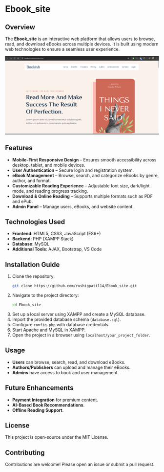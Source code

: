 # Ebook_site

## Overview
The **Ebook_site** is an interactive web platform that allows users to browse, read, and download eBooks across multiple devices. It is built using modern web technologies to ensure a seamless user experience.

![Homepage](https://github.com/rushigpatil14/Ebook_site/raw/main/assets/images/homepage.png)

## Features
- **Mobile-First Responsive Design** – Ensures smooth accessibility across desktop, tablet, and mobile devices.
- **User Authentication** – Secure login and registration system.
- **eBook Management** – Browse, search, and categorize eBooks by genre, author, and format.
- **Customizable Reading Experience** – Adjustable font size, dark/light mode, and reading progress tracking.
- **Download & Online Reading** – Supports multiple formats such as PDF and ePub.
- **Admin Panel** – Manage users, eBooks, and website content.

## Technologies Used
- **Frontend**: HTML5, CSS3, JavaScript (ES6+)
- **Backend**: PHP (XAMPP Stack)
- **Database**: MySQL
- **Additional Tools**: AJAX, Bootstrap, VS Code

## Installation Guide
1. Clone the repository:
   ```sh
   git clone https://github.com/rushigpatil14/Ebook_site.git
   ```
2. Navigate to the project directory:
   ```sh
   cd Ebook_site
   ```
3. Set up a local server using XAMPP and create a MySQL database.
4. Import the provided database schema (`database.sql`).
5. Configure `config.php` with database credentials.
6. Start Apache and MySQL in XAMPP.
7. Open the project in a browser using `localhost/your_project_folder`.

## Usage
- **Users** can browse, search, read, and download eBooks.
- **Authors/Publishers** can upload and manage their eBooks.
- **Admins** have access to book and user management.

## Future Enhancements
- **Payment Integration** for premium content.
- **AI-Based Book Recommendations**.
- **Offline Reading Support**.

## License
This project is open-source under the MIT License.

## Contributing
Contributions are welcome! Please open an issue or submit a pull request.



